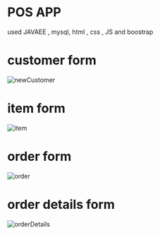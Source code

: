 # POS APP
used JAVAEE , mysql, html , css , JS and boostrap


# customer form

![newCustomer](https://github.com/NethmiThathsarani12/JavaEE-POS/assets/125720772/a7a4339d-3488-4908-9bd3-8f64e2bf4506)


# item form

![item](https://github.com/NethmiThathsarani12/JavaEE-POS/assets/125720772/7e8f9f83-b8d9-4bc2-a52a-12ad2fdced01)

# order form


![order](https://github.com/NethmiThathsarani12/JavaEE-POS/assets/125720772/a104e10a-95ea-4edd-9206-687493dc004b)

# order details form


![orderDetails](https://github.com/NethmiThathsarani12/JavaEE-POS/assets/125720772/fba89d18-13ab-4b26-a9f3-724499b30150)
